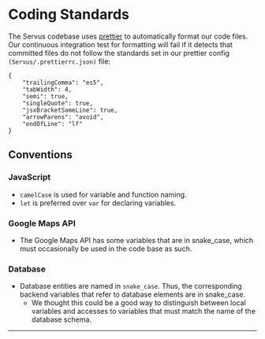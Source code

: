 # Coding Standards

The Servus codebase uses [prettier](https://prettier.io/) to automatically format our code files. Our continuous integration test for formatting will fail if it detects that committed files do not follow the standards set in our prettier config `(Servus/.prettierrc.json)` file:
```
{
    "trailingComma": "es5",
    "tabWidth": 4,
    "semi": true,
    "singleQuote": true,
    "jsxBracketSameLine": true,
    "arrowParens": "avoid",
    "endOfLine": "lf"
}
```

## Conventions

### JavaScript
- `camelCase` is used for variable and function naming.
- `let` is preferred over `var` for declaring variables. 

### Google Maps API
- The Google Maps API has some variables that are in snake_case, which must occasionally be used in the code base as such.

### Database
- Database entities are named in `snake_case`. Thus, the corresponding backend variables that refer to database elements are in snake_case.
    - We thought this could be a good way to distinguish between local variables and accesses to variables that must match the name of the database schema.

---